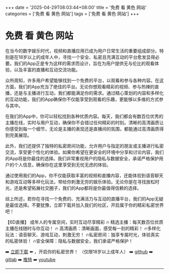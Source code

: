 +++
date = '2025-04-29T08:03:44+08:00'
title = '免费 看 黄色 网站'
categories = ['免费 看 黄色 网站']
tags = ['免费 看 黄色 网站']
+++

# 免费 看 黄色 网站

在当今的数字娱乐时代，视频和直播应用已成为用户日常生活的重要组成部分。特别是在18岁以上的成年人中，寻找一个安全、私密且充满互动的平台愈发显得必要。我们的App正是专为这样的需求而设计，旨在为用户提供无与伦比的观看体验，以及丰富的直播和互动交流功能。

众所周知，许多用户希望能够找到一个免费的平台，以观看和参与各种内容。在这方面，我们的App充当了绝佳的平台。无论你想观看精彩的视频、参与热辣的直播，还是与主播进行互动，我们都能满足你的需求。通过精心策划的内容和多样化的互动功能，我们的App确保你不仅能享受到观看的乐趣，更能够以多维的方式参与其中。

在我们的App中，你可以轻松找到各种优质内容。每天，我们都会有数百位优秀的主播在线，实时与用户互动，确保你不会错过任何精彩的时刻。清晰的高清画质让你感受到每一个细节，无论是主播的表现还是直播间的氛围，都能通过高清画质得到完美展现。

此外，我们还提供了独特的私密房间功能，允许用户与指定的朋友或主播进行私密交流，享受更个性化的体验。如果你希望在更安全的环境中分享和讨论内容，我们的App将是你最佳的选择。我们非常重视用户的隐私与数据安全，承诺严格保护用户的个人信息，确保你在这里享受到无忧无虑的体验。

通过使用我们的App，你不仅能获取丰富的视频和直播内容，还能体验到语音聊天和游戏互动等多样化玩法，带给你刺激无穷的娱乐体验。无论你是在寻找放松时光，还是希望拓展社交圈子，我们的App都将是你最值得信赖的选择。

综上所述，若你在寻找一个免费的、充满活力与互动的直播平台，我们的App无疑是最佳选择。不要犹豫，立即下载并加入我们的社区，开启属于你的精彩私密世界吧！ 

【6D直播】
成年人的专属空间，实时互动尽享精彩
🔥 精选主播：每天数百位优质主播在线随时与你互动！
🔥 高清画质：清晰画面，感受每一刻的精彩！
🔥多样化玩法：语音聊天、游戏互动，刺激无穷！
🔥私密房间：独享专属时光，体验真实的私密体验！
🔥安全保障：隐私与数据安全，我们承诺严格保护！

➡️ [立即下载](https://down123.s3.ap-east-1.amazonaws.com/down/down.html?channelCode=blog) ⬅️ ，开启你的私密世界！ （仅限18岁以上成年人）
➡️ [github](https://aldult-live.github.io/)
➡️ [gitlab](https://seo-09598d.gitlab.io/)
➡️ [推特](https://x.com/wegame33)
➡️ [youtube](https://www.youtube.com/@6Dlive)

---
